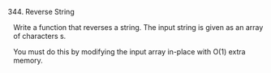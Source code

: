 344. Reverse String

Write a function that reverses a string. The input string is given as an array of characters s.

You must do this by modifying the input array in-place with O(1) extra memory.